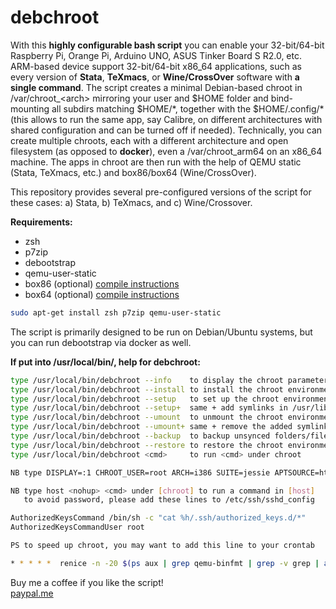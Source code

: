 # debchroot
With this **highly configurable bash script** you can enable your 32-bit/64-bit Raspberry Pi, Orange Pi, Arduino UNO, ASUS Tinker Board S R2.0, etc. ARM-based device support 32-bit/64-bit x86_64 applications, such as every version of **Stata**, **TeXmacs**, or **Wine/CrossOver** software with **a single command**. The script creates a minimal Debian-based chroot in /var/chroot_\<arch\> mirroring your user and $HOME folder and bind-mounting all subdirs matching $HOME/\*, together with the $HOME/.config/\* (this allows to run the same app, say Calibre, on different architectures with shared configuration and can be turned off if needed). Technically, you can create multiple chroots, each with a different architecture and open filesystem (as opposed to **docker**), even a /var/chroot_arm64 on an x86_64 machine. The apps in chroot are then run with the help of QEMU static (Stata, TeXmacs, etc.) and box86/box64 (Wine/CrossOver).

This repository provides several pre-configured versions of the script for these cases: a) Stata, b) TeXmacs, and c) Wine/Crossover.

**Requirements:**
- zsh
- p7zip
- debootstrap
- qemu-user-static
- box86 (optional) [compile instructions](https://github.com/ptitSeb/box86/blob/master/docs/COMPILE.md)
- box64 (optional) [compile instructions](https://github.com/ptitSeb/box64/blob/main/docs/COMPILE.md)

```bash
sudo apt-get install zsh p7zip qemu-user-static
```

The script is primarily designed to be run on Debian/Ubuntu systems, but you can run debootstrap via docker as well.

**If put into /usr/local/bin/, help for debchroot:**

```bash
type /usr/local/bin/debchroot --info    to display the chroot parameters
type /usr/local/bin/debchroot --install to install the chroot environment
type /usr/local/bin/debchroot --setup   to set up the chroot environment
type /usr/local/bin/debchroot --setup+  same + add symlinks in /usr/lib/
type /usr/local/bin/debchroot --umount  to unmount the chroot environment
type /usr/local/bin/debchroot --umount+ same + remove the added symlinks
type /usr/local/bin/debchroot --backup  to backup unsynced folders/files
type /usr/local/bin/debchroot --restore to restore the chroot environment
type /usr/local/bin/debchroot <cmd>     to run <cmd> under chroot

NB type DISPLAY=:1 CHROOT_USER=root ARCH=i386 SUITE=jessie APTSOURCE=http://archive.debian.org/debian/ /usr/local/bin/debchroot <flag|cmd> to change default parameters

NB type host <nohup> <cmd> under [chroot] to run a command in [host]
   to avoid password, please add these lines to /etc/ssh/sshd_config

AuthorizedKeysCommand /bin/sh -c "cat %h/.ssh/authorized_keys.d/*"
AuthorizedKeysCommandUser root

PS to speed up chroot, you may want to add this line to your crontab

* * * * *  renice -n -20 $(ps aux | grep qemu-binfmt | grep -v grep | awk '{print $2}') &> /dev/null
```

Buy me a coffee if you like the script!  
[paypal.me](https://www.paypal.com/paypalme/IBOLOTOV?country.x=CZ&locale.x=cs_CZ)
